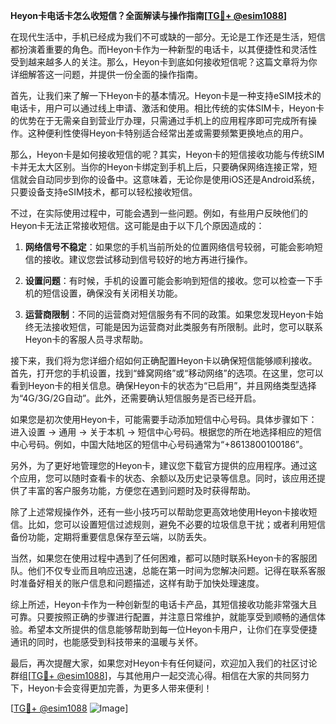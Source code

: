 **Heyon卡电话卡怎么收短信？全面解读与操作指南[[TG💪+ @esim1088](https://t.me/s/esim1088)]**

在现代生活中，手机已经成为我们不可或缺的一部分。无论是工作还是生活，短信都扮演着重要的角色。而Heyon卡作为一种新型的电话卡，以其便捷性和灵活性受到越来越多人的关注。那么，Heyon卡到底如何接收短信呢？这篇文章将为你详细解答这一问题，并提供一份全面的操作指南。

首先，让我们来了解一下Heyon卡的基本情况。Heyon卡是一种支持eSIM技术的电话卡，用户可以通过线上申请、激活和使用。相比传统的实体SIM卡，Heyon卡的优势在于无需亲自到营业厅办理，只需通过手机上的应用程序即可完成所有操作。这种便利性使得Heyon卡特别适合经常出差或需要频繁更换地点的用户。

那么，Heyon卡是如何接收短信的呢？其实，Heyon卡的短信接收功能与传统SIM卡并无太大区别。当你的Heyon卡绑定到手机上后，只要确保网络连接正常，短信就会自动同步到你的设备中。这意味着，无论你是使用iOS还是Android系统，只要设备支持eSIM技术，都可以轻松接收短信。

不过，在实际使用过程中，可能会遇到一些问题。例如，有些用户反映他们的Heyon卡无法正常接收短信。这可能是由于以下几个原因造成的：

1. **网络信号不稳定**：如果您的手机当前所处的位置网络信号较弱，可能会影响短信的接收。建议您尝试移动到信号较好的地方再进行操作。
   
2. **设置问题**：有时候，手机的设置可能会影响到短信的接收。您可以检查一下手机的短信设置，确保没有关闭相关功能。

3. **运营商限制**：不同的运营商对短信服务有不同的政策。如果您发现Heyon卡始终无法接收短信，可能是因为运营商对此类服务有所限制。此时，您可以联系Heyon卡的客服人员寻求帮助。

接下来，我们将为您详细介绍如何正确配置Heyon卡以确保短信能够顺利接收。首先，打开您的手机设置，找到“蜂窝网络”或“移动网络”的选项。在这里，您可以看到Heyon卡的相关信息。确保Heyon卡的状态为“已启用”，并且网络类型选择为“4G/3G/2G自动”。此外，还需要确认短信服务是否已经开启。

如果您是初次使用Heyon卡，可能需要手动添加短信中心号码。具体步骤如下：进入设置 -> 通用 -> 关于本机 -> 短信中心号码。根据您的所在地选择相应的短信中心号码。例如，中国大陆地区的短信中心号码通常为“+8613800100186”。

另外，为了更好地管理您的Heyon卡，建议您下载官方提供的应用程序。通过这个应用，您可以随时查看卡的状态、余额以及历史记录等信息。同时，该应用还提供了丰富的客户服务功能，方便您在遇到问题时及时获得帮助。

除了上述常规操作外，还有一些小技巧可以帮助您更高效地使用Heyon卡接收短信。比如，您可以设置短信过滤规则，避免不必要的垃圾信息干扰；或者利用短信备份功能，定期将重要信息保存至云端，以防丢失。

当然，如果您在使用过程中遇到了任何困难，都可以随时联系Heyon卡的客服团队。他们不仅专业而且响应迅速，总能在第一时间为您解决问题。记得在联系客服时准备好相关的账户信息和问题描述，这样有助于加快处理速度。

综上所述，Heyon卡作为一种创新型的电话卡产品，其短信接收功能非常强大且可靠。只要按照正确的步骤进行配置，并注意日常维护，就能享受到顺畅的通信体验。希望本文所提供的信息能够帮助到每一位Heyon卡用户，让你们在享受便捷通讯的同时，也能感受到科技带来的温暖与关怀。

最后，再次提醒大家，如果您对Heyon卡有任何疑问，欢迎加入我们的社区讨论群组[[TG💪+ @esim1088](https://t.me/s/esim1088)]，与其他用户一起交流心得。相信在大家的共同努力下，Heyon卡会变得更加完善，为更多人带来便利！

[[TG💪+ @esim1088](https://t.me/s/esim1088) ![Image](https://i.postimg.cc/4NQfJmqS/Snipaste-2025-05-13-00-14-12.png)]
